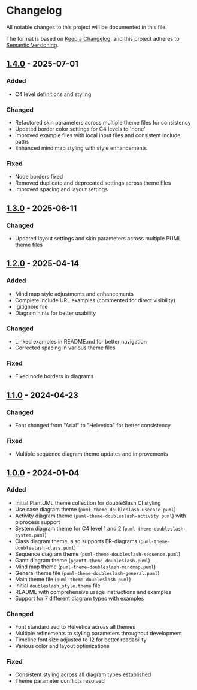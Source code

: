 # Changelog

<!-- markdownlint-disable MD024-->

All notable changes to this project will be documented in this file.

The format is based on [Keep a Changelog](https://keepachangelog.com/en/1.1.0/),
and this project adheres to [Semantic Versioning](https://semver.org/spec/v2.0.0.html).

<!-- changelog -->

## [1.4.0] - 2025-07-01

### Added

- C4 level definitions and styling

### Changed

- Refactored skin parameters across multiple theme files for consistency
- Updated border color settings for C4 levels to 'none'
- Improved example files with local input files and consistent include paths
- Enhanced mind map styling with style enhancements

### Fixed

- Node borders fixed
- Removed duplicate and deprecated settings across theme files
- Improved spacing and layout settings

## [1.3.0] - 2025-06-11

### Changed

- Updated layout settings and skin parameters across multiple PUML theme files

## [1.2.0] - 2025-04-14

### Added

- Mind map style adjustments and enhancements
- Complete include URL examples (commented for direct visibility)
- .gitignore file
- Diagram hints for better usability

### Changed

- Linked examples in README.md for better navigation
- Corrected spacing in various theme files

### Fixed

- Fixed node borders in diagrams

## [1.1.0] - 2024-04-23

### Changed

- Font changed from "Arial" to "Helvetica" for better consistency

### Fixed

- Multiple sequence diagram theme updates and improvements

## [1.0.0] - 2024-01-04

### Added

- Initial PlantUML theme collection for doubleSlash CI styling
- Use case diagram theme (`puml-theme-doubleslash-usecase.puml`)
- Activity diagram theme (`puml-theme-doubleslash-activity.puml`) with piprocess support
- System diagram theme for C4 level 1 and 2 (`puml-theme-doubleslash-system.puml`)
- Class diagram theme, also supports ER-diagrams (`puml-theme-doubleslash-class.puml`)
- Sequence diagram theme (`puml-theme-doubleslash-sequence.puml`)
- Gantt diagram theme (`pgantt-theme-doubleslash.puml`)
- Mind map theme (`puml-theme-doubleslash-mindmap.puml`)
- General theme file (`puml-theme-doubleslash-general.puml`)
- Main theme file (`puml-theme-doubleslash.puml`)
- Initial `doubleslash_style.theme` file
- README with comprehensive usage instructions and examples
- Support for 7 different diagram types with examples

### Changed

- Font standardized to Helvetica across all themes
- Multiple refinements to styling parameters throughout development
- Timeline font size adjusted to 12 for better readability
- Various color and layout optimizations

### Fixed

- Consistent styling across all diagram types established
- Theme parameter conflicts resolved

[Unreleased]: https://github.com/doubleSlashde/umltheme/compare/v1.4.0...HEAD
[1.4.0]: https://github.com/doubleSlashde/umltheme/compare/v1.3.0...v1.4.0
[1.3.0]: https://github.com/doubleSlashde/umltheme/compare/v1.2.0...v1.3.0
[1.2.0]: https://github.com/doubleSlashde/umltheme/compare/v1.1.0...v1.2.0
[1.1.0]: https://github.com/doubleSlashde/umltheme/compare/v1.0.0...v1.1.0
[1.0.0]: https://github.com/doubleSlashde/umltheme/releases/tag/v1.0.0
